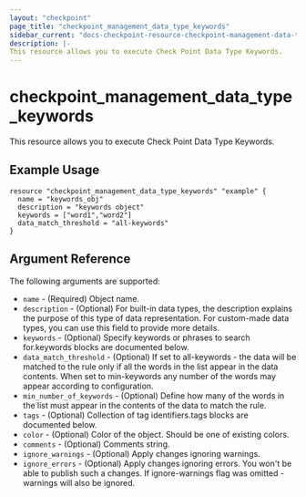 ```yaml
---
layout: "checkpoint"
page_title: "checkpoint_management_data_type_keywords"
sidebar_current: "docs-checkpoint-resource-checkpoint-management-data-type-keywords"
description: |-
This resource allows you to execute Check Point Data Type Keywords.
---
```


# checkpoint_management_data_type_keywords

This resource allows you to execute Check Point Data Type Keywords.

## Example Usage


```hcl
resource "checkpoint_management_data_type_keywords" "example" {
  name = "keywords_obj"
  description = "keywords object"
  keywords = ["word1","word2"]
  data_match_threshold = "all-keywords"
}
```

## Argument Reference

The following arguments are supported:

* `name` - (Required) Object name. 
* `description` - (Optional) For built-in data types, the description explains the purpose of this type of data representation.
For custom-made data types, you can use this field to provide more details. 
* `keywords` - (Optional) Specify keywords or phrases to search for.keywords blocks are documented below.
* `data_match_threshold` - (Optional) If set to all-keywords - the data will be matched to the rule only if all the words in the list appear in the data contents.
When set to min-keywords any number of the words may appear according to configuration. 
* `min_number_of_keywords` - (Optional) Define how many of the words in the list must appear in the contents of the data to match the rule. 
* `tags` - (Optional) Collection of tag identifiers.tags blocks are documented below.
* `color` - (Optional) Color of the object. Should be one of existing colors. 
* `comments` - (Optional) Comments string. 
* `ignore_warnings` - (Optional) Apply changes ignoring warnings.
* `ignore_errors` - (Optional) Apply changes ignoring errors. You won't be able to publish such a changes. If ignore-warnings flag was omitted - warnings will also be ignored. 
